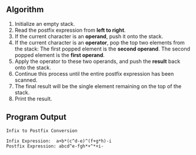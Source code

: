 ## Algorithm
1.  Initialize an empty stack.
2.  Read the postfix expression from **left to right**.
3.  If the current character is an **operand**, push it onto the stack.
4.  If the current character is an **operator**, pop the top two elements from the stack:
     The first popped element is the **second operand**.
     The second popped element is the **first operand**.
5.  Apply the operator to these two operands, and push the **result** back onto the stack.
6.  Continue this process until the entire postfix expression has been scanned.
7.  The final result will be the single element remaining on the top of the stack.
8.  Print the result.

## Program Output
```
Infix to Postfix Conversion

Infix Expression:  a+b*(c^d-e)^(f+g*h)-i
Postfix Expression: abcd^e-fgh*+^*+i- 
```